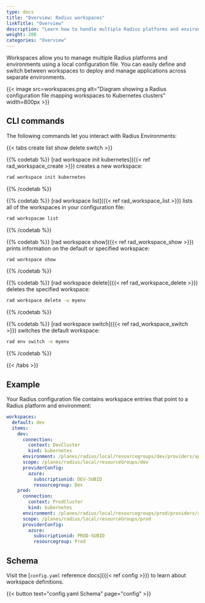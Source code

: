 ```yaml
---
type: docs
title: "Overview: Radius workspaces"
linkTitle: "Overview"
description: "Learn how to handle multiple Radius platforms and environments with workspaces"
weight: 200
categories: "Overview"
---
```


Workspaces allow you to manage multiple Radius platforms and environments using a local configuration file. You can easily define and switch between workspaces to deploy and manage applications across separate environments.

{{< image src=workspaces.png alt="Diagram showing a Radius configuration file mapping workspaces to Kubernetes clusters" width=800px >}}

## CLI commands

The following commands let you interact with Radius Environments:

{{< tabs create list show delete switch >}}

{{% codetab %}}
[rad workspace init kubernetes]({{< ref rad_workspace_create >}}) creates a new workspace:

```bash
rad workspace init kubernetes
```

{{% /codetab %}}

{{% codetab %}}
[rad workspace list]({{< ref rad_workspace_list >}}) lists all of the workspaces in your configuration file:

```bash
rad workspacae list
```

{{% /codetab %}}

{{% codetab %}}
[rad workspace show]({{< ref rad_workspace_show >}}) prints information on the default or specified workspace:

```bash
rad workspace show
```

{{% /codetab %}}

{{% codetab %}}
[rad workspace delete]({{< ref rad_workspace_delete >}}) deletes the specified workspace:

```bash
rad workspace delete -w myenv
```

{{% /codetab %}}

{{% codetab %}}
[rad workspace switch]({{< ref rad_workspace_switch >}}) switches the default workspace:

```bash
rad env switch -e myenv
```

{{% /codetab %}}

{{< /tabs >}}

## Example

Your Radius configuration file contains workspace entries that point to a Radius platform and environment:

```yaml
workspaces:
  default: dev
  items:
    dev:
      connection:
        context: DevCluster
        kind: kubernetes
      environment: /planes/radius/local/resourcegroups/dev/providers/applications.core/environments/dev
      scope: /planes/radius/local/resourceGroups/dev
      providerConfig:
        azure:
          subscriptionid: DEV-SUBID
          resourcegroup: Dev
    prod:
      connection:
        context: ProdCluster
        kind: kubernetes
      environment: /planes/radius/local/resourcegroups/prod/providers/applications.core/environments/prod
      scope: /planes/radius/local/resourceGroups/prod
      providerConfig:
        azure:
          subscriptionid: PROD-SUBID
          resourcegroup: Prod
```

## Schema

Visit the [`config.yaml` reference docs]({{< ref config >}}) to learn about workspace definitions.

{{< button text="config.yaml Schema" page="config" >}}
